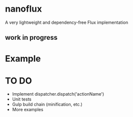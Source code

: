# nanoflux

A very lightweight and dependency-free Flux implementation

 

## work in progress

# Example



# TO DO

- Implement dispatcher.dispatch('actionName')
- Unit tests
- Gulp build chain (minification, etc.)
- More examples

